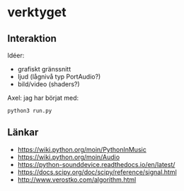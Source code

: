 # verktyget

## Interaktion

Idéer:
- grafiskt gränssnitt
- ljud (lågnivå typ PortAudio?)
- bild/video (shaders?)

Axel: jag har börjat med:

```python3
python3 run.py
```

## Länkar

- https://wiki.python.org/moin/PythonInMusic
- https://wiki.python.org/moin/Audio
- https://python-sounddevice.readthedocs.io/en/latest/
- https://docs.scipy.org/doc/scipy/reference/signal.html
- http://www.verostko.com/algorithm.html
